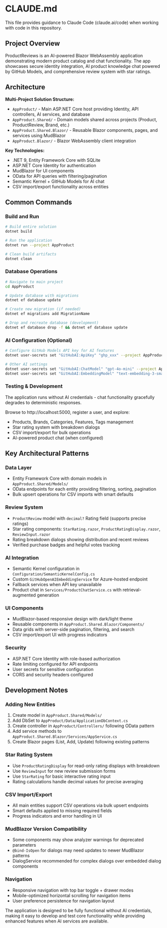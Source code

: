# CLAUDE.md

This file provides guidance to Claude Code (claude.ai/code) when working with code in this repository.

## Project Overview

ProductReviews is an AI-powered Blazor WebAssembly application demonstrating modern product catalog and chat functionality. The app showcases secure identity integration, AI product knowledge chat powered by GitHub Models, and comprehensive review system with star ratings.

## Architecture

**Multi-Project Solution Structure:**
- `AppProduct/` - Main ASP.NET Core host providing Identity, API controllers, AI services, and database
- `AppProduct.Shared/` - Domain models shared across projects (Product, ProductReview, Brand, etc.)
- `AppProduct.Shared.Blazor/` - Reusable Blazor components, pages, and services using MudBlazor
- `AppProduct.Blazor/` - Blazor WebAssembly client integration

**Key Technologies:**
- .NET 9, Entity Framework Core with SQLite
- ASP.NET Core Identity for authentication
- MudBlazor for UI components
- OData for API queries with filtering/pagination
- Semantic Kernel + GitHub Models for AI chat
- CSV import/export functionality across entities

## Common Commands

### Build and Run
```bash
# Build entire solution
dotnet build

# Run the application
dotnet run --project AppProduct

# Clean build artifacts
dotnet clean
```

### Database Operations
```bash
# Navigate to main project
cd AppProduct

# Update database with migrations
dotnet ef database update

# Create new migration (if needed)
dotnet ef migrations add MigrationName

# Drop and recreate database (development)
dotnet ef database drop -f && dotnet ef database update
```

### AI Configuration (Optional)
```bash
# Configure GitHub Models API key for AI features
dotnet user-secrets set "GitHubAI:ApiKey" "ghp_xxx" --project AppProduct

# Other AI settings
dotnet user-secrets set "GitHubAI:ChatModel" "gpt-4o-mini" --project AppProduct
dotnet user-secrets set "GitHubAI:EmbeddingModel" "text-embedding-3-small" --project AppProduct
```

### Testing & Development
The application runs without AI credentials - chat functionality gracefully degrades to deterministic responses.

Browse to http://localhost:5000, register a user, and explore:
- Products, Brands, Categories, Features, Tags management
- Star rating system with breakdown dialogs
- CSV import/export for bulk operations
- AI-powered product chat (when configured)

## Key Architectural Patterns

### Data Layer
- Entity Framework Core with domain models in `AppProduct.Shared/Models/`
- OData endpoints for each entity providing filtering, sorting, pagination
- Bulk upsert operations for CSV imports with smart defaults

### Review System
- `ProductReview` model with `decimal?` Rating field (supports precise ratings)
- Star rating components: `StarRating.razor`, `ProductRatingDisplay.razor`, `ReviewInput.razor`
- Rating breakdown dialogs showing distribution and recent reviews
- Verified purchase badges and helpful votes tracking

### AI Integration
- Semantic Kernel configuration in `Configuration/SemanticKernelConfig.cs`
- Custom `GitHubOpenAIEmbeddingService` for Azure-hosted endpoint
- Fallback services when API key unavailable
- Product chat in `Services/ProductChatService.cs` with retrieval-augmented generation

### UI Components
- MudBlazor-based responsive design with dark/light theme
- Reusable components in `AppProduct.Shared.Blazor/Components/`
- Data grids with server-side pagination, filtering, and search
- CSV import/export UI with progress indicators

### Security
- ASP.NET Core Identity with role-based authorization
- Rate limiting configured for API endpoints
- User secrets for sensitive configuration
- CORS and security headers configured

## Development Notes

### Adding New Entities
1. Create model in `AppProduct.Shared/Models/`
2. Add DbSet to `AppProduct/Data/ApplicationDbContext.cs`
3. Create controller in `AppProduct/Controllers/` following OData pattern
4. Add service methods to `AppProduct.Shared.Blazor/Services/AppService.cs`
5. Create Blazor pages (List, Add, Update) following existing patterns

### Star Rating System
- Use `ProductRatingDisplay` for read-only rating displays with breakdown
- Use `ReviewInput` for new review submission forms
- Use `StarRating` for basic interactive rating input
- Rating calculations handle decimal values for precise averaging

### CSV Import/Export
- All main entities support CSV operations via bulk upsert endpoints
- Smart defaults applied to missing required fields
- Progress indicators and error handling in UI

### MudBlazor Version Compatibility
- Some components may show analyzer warnings for deprecated parameters
- `@bind-IsOpen` for dialogs may need updates to newer MudBlazor patterns
- DialogService recommended for complex dialogs over embedded dialog components

### Navigation
- Responsive navigation with top bar toggle + drawer modes
- Mobile-optimized horizontal scrolling for navigation items
- User preference persistence for navigation layout

The application is designed to be fully functional without AI credentials, making it easy to develop and test core functionality while providing enhanced features when AI services are available.